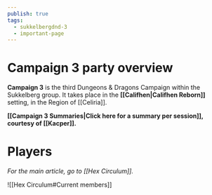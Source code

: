 ```yaml
---
publish: true
tags:
  - sukkelbergdnd-3
  - important-page
---
```

# Campaign 3 party overview
**Campaign 3** is the third Dungeons & Dragons Campaign within the Sukkelberg group. It takes place in the **[[Califhen|Califhen Reborn]]** setting, in the Region of [[Celiria]].

**[[Campaign 3 Summaries|Click here for a summary per session]], courtesy of [[Kacper]].**
# Players
*For the main article, go to [[Hex Circulum]].*

![[Hex Circulum#Current members]]
